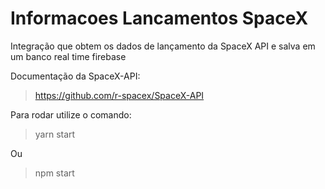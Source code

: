 # Informacoes Lancamentos SpaceX
Integração que obtem os dados de lançamento da SpaceX API e salva em um banco real time firebase

Documentação da SpaceX-API: 
>https://github.com/r-spacex/SpaceX-API

Para rodar utilize o comando:
>yarn start

Ou
>npm start
